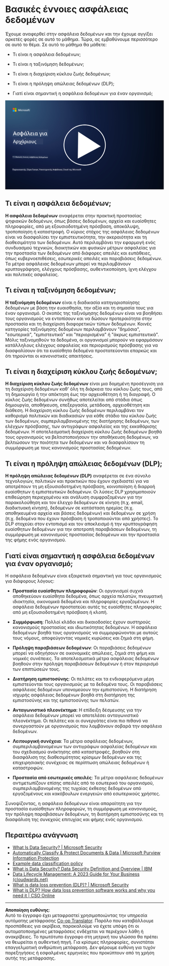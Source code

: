 <!--
CO_OP_TRANSLATOR_METADATA:
{
  "original_hash": "9703868f41dcddd5a98dea9ea6fcd94d",
  "translation_date": "2025-09-03T20:39:03+00:00",
  "source_file": "7.1 Data security key concepts.md",
  "language_code": "el"
}
-->
# Βασικές έννοιες ασφάλειας δεδομένων

Έχουμε αναφερθεί στην ασφάλεια δεδομένων και την έχουμε αγγίξει αρκετές φορές σε αυτό το μάθημα. Τώρα, ας εμβαθύνουμε περισσότερο σε αυτό το θέμα. Σε αυτό το μάθημα θα μάθετε:

- Τι είναι η ασφάλεια δεδομένων;

- Τι είναι η ταξινόμηση δεδομένων;

- Τι είναι η διαχείριση κύκλου ζωής δεδομένων;

- Τι είναι η πρόληψη απώλειας δεδομένων (DLP);

- Γιατί είναι σημαντική η ασφάλεια δεδομένων για έναν οργανισμό;

[![Παρακολουθήστε το βίντεο](../../translated_images/7-1_placeholder.bcb1e7fdcef8c20be3172dc8b3b11f417cad164e7481b76f8a3bca4f853e1016.el.png)](https://learn-video.azurefd.net/vod/player?id=ace39247-1690-45fb-8f99-985abcb8e423)

## Τι είναι η ασφάλεια δεδομένων;

**Η ασφάλεια δεδομένων** αναφέρεται στην πρακτική προστασίας ψηφιακών δεδομένων, όπως βάσεις δεδομένων, αρχεία και ευαίσθητες πληροφορίες, από μη εξουσιοδοτημένη πρόσβαση, αποκάλυψη, τροποποίηση ή καταστροφή. Ο κύριος στόχος της ασφάλειας δεδομένων είναι να διασφαλίσει την εμπιστευτικότητα, την ακεραιότητα και τη διαθεσιμότητα των δεδομένων. Αυτό περιλαμβάνει την εφαρμογή ενός συνδυασμού τεχνικών, διοικητικών και φυσικών μέτρων ασφαλείας για την προστασία των δεδομένων από διάφορες απειλές και ευπάθειες, όπως κυβερνοεπιθέσεις, εσωτερικές απειλές και παραβιάσεις δεδομένων. Τα μέτρα ασφάλειας δεδομένων μπορεί να περιλαμβάνουν κρυπτογράφηση, ελέγχους πρόσβασης, αυθεντικοποίηση, ίχνη ελέγχου και πολιτικές ασφαλείας.

## Τι είναι η ταξινόμηση δεδομένων;

**Η ταξινόμηση δεδομένων** είναι η διαδικασία κατηγοριοποίησης δεδομένων με βάση την ευαισθησία, την αξία και τη σημασία τους για έναν οργανισμό. Ο σκοπός της ταξινόμησης δεδομένων είναι να βοηθήσει τους οργανισμούς να εντοπίσουν και να δώσουν προτεραιότητα στην προστασία και τη διαχείριση διαφορετικών τύπων δεδομένων. Κοινές κατηγορίες ταξινόμησης δεδομένων περιλαμβάνουν "δημόσια", "εσωτερικά", "εμπιστευτικά" και "περιορισμένα" ή "άκρως εμπιστευτικά". Μόλις ταξινομηθούν τα δεδομένα, οι οργανισμοί μπορούν να εφαρμόσουν κατάλληλους ελέγχους ασφαλείας και περιορισμούς πρόσβασης για να διασφαλίσουν ότι τα ευαίσθητα δεδομένα προστατεύονται επαρκώς και ότι τηρούνται οι κανονιστικές απαιτήσεις.

## Τι είναι η διαχείριση κύκλου ζωής δεδομένων;

**Η διαχείριση κύκλου ζωής δεδομένων** είναι μια δομημένη προσέγγιση για τη διαχείριση δεδομένων καθ' όλη τη διάρκεια του κύκλου ζωής τους, από τη δημιουργία ή την απόκτηση έως την αρχειοθέτηση ή τη διαγραφή. Ο κύκλος ζωής δεδομένων συνήθως αποτελείται από στάδια όπως δημιουργία, αποθήκευση, επεξεργασία, μετάδοση, αρχειοθέτηση και διάθεση. Η διαχείριση κύκλου ζωής δεδομένων περιλαμβάνει τον καθορισμό πολιτικών και διαδικασιών για κάθε στάδιο του κύκλου ζωής των δεδομένων, συμπεριλαμβανομένης της διατήρησης δεδομένων, των ελέγχων πρόσβασης, των αντιγράφων ασφαλείας και της εκκαθάρισης δεδομένων. Η αποτελεσματική διαχείριση κύκλου ζωής δεδομένων βοηθά τους οργανισμούς να βελτιστοποιήσουν την αποθήκευση δεδομένων, να βελτιώσουν την ποιότητα των δεδομένων και να διασφαλίσουν τη συμμόρφωση με τους κανονισμούς προστασίας δεδομένων.

## Τι είναι η πρόληψη απώλειας δεδομένων (DLP);

**Η πρόληψη απώλειας δεδομένων (DLP)** αναφέρεται σε ένα σύνολο τεχνολογιών, πολιτικών και πρακτικών που έχουν σχεδιαστεί για να αποτρέπουν τη μη εξουσιοδοτημένη πρόσβαση, κοινοποίηση ή διαρροή ευαίσθητων ή εμπιστευτικών δεδομένων. Οι λύσεις DLP χρησιμοποιούν επιθεώρηση περιεχομένου και ανάλυση συμφραζομένων για την παρακολούθηση και τον έλεγχο δεδομένων σε κίνηση (π.χ. email, διαδικτυακή κίνηση), δεδομένων σε κατάσταση ηρεμίας (π.χ. αποθηκευμένα αρχεία και βάσεις δεδομένων) και δεδομένων σε χρήση (π.χ. δεδομένα που έχουν πρόσβαση ή τροποποιούνται από χρήστες). Το DLP στοχεύει στον εντοπισμό και τον αποκλεισμό ή την κρυπτογράφηση ευαίσθητων δεδομένων για την αποτροπή παραβιάσεων δεδομένων, τη συμμόρφωση με κανονισμούς προστασίας δεδομένων και την προστασία της φήμης ενός οργανισμού.

## Γιατί είναι σημαντική η ασφάλεια δεδομένων για έναν οργανισμό;

Η ασφάλεια δεδομένων είναι εξαιρετικά σημαντική για τους οργανισμούς για διάφορους λόγους:

- **Προστασία ευαίσθητων πληροφοριών**: Οι οργανισμοί συχνά αποθηκεύουν ευαίσθητα δεδομένα, όπως αρχεία πελατών, πνευματική ιδιοκτησία, οικονομικά δεδομένα και πληροφορίες εργαζομένων. Η ασφάλεια δεδομένων προστατεύει αυτές τις ευαίσθητες πληροφορίες από μη εξουσιοδοτημένη πρόσβαση ή κλοπή.

- **Συμμόρφωση**: Πολλοί κλάδοι και δικαιοδοσίες έχουν αυστηρούς κανονισμούς προστασίας και ιδιωτικότητας δεδομένων. Η ασφάλεια δεδομένων βοηθά τους οργανισμούς να συμμορφώνονται με αυτούς τους νόμους, αποφεύγοντας νομικές κυρώσεις και ζημιά στη φήμη.

- **Πρόληψη παραβιάσεων δεδομένων**: Οι παραβιάσεις δεδομένων μπορεί να οδηγήσουν σε οικονομικές απώλειες, ζημιά στη φήμη και νομικές συνέπειες. Τα αποτελεσματικά μέτρα ασφάλειας δεδομένων βοηθούν στην πρόληψη παραβιάσεων δεδομένων ή στον περιορισμό των επιπτώσεών τους.

- **Διατήρηση εμπιστοσύνης**: Οι πελάτες και τα ενδιαφερόμενα μέρη εμπιστεύονται τους οργανισμούς με τα δεδομένα τους. Οι παραβιάσεις ασφάλειας δεδομένων υπονομεύουν την εμπιστοσύνη. Η διατήρηση ισχυρής ασφάλειας δεδομένων βοηθά στη διατήρηση της εμπιστοσύνης και της εμπιστοσύνης των πελατών.

- **Ανταγωνιστικό πλεονέκτημα**: Η επίδειξη δέσμευσης για την ασφάλεια δεδομένων μπορεί να αποτελέσει ανταγωνιστικό πλεονέκτημα. Οι πελάτες και οι συνεργάτες είναι πιο πιθανό να συνεργαστούν με οργανισμούς που λαμβάνουν σοβαρά την ασφάλεια δεδομένων.

- **Λειτουργική συνέχεια**: Τα μέτρα ασφάλειας δεδομένων, συμπεριλαμβανομένων των αντιγράφων ασφαλείας δεδομένων και του σχεδιασμού ανάκτησης από καταστροφές, βοηθούν στη διασφάλιση της διαθεσιμότητας κρίσιμων δεδομένων και της επιχειρησιακής συνέχειας σε περίπτωση απώλειας δεδομένων ή καταστροφών.

- **Προστασία από εσωτερικές απειλές**: Τα μέτρα ασφάλειας δεδομένων αντιμετωπίζουν επίσης απειλές από το εσωτερικό του οργανισμού, συμπεριλαμβανομένης της τυχαίας έκθεσης δεδομένων από εργαζομένους και κακόβουλων ενεργειών από εσωτερικούς χρήστες.

Συνοψίζοντας, η ασφάλεια δεδομένων είναι απαραίτητη για την προστασία ευαίσθητων πληροφοριών, τη συμμόρφωση με κανονισμούς, την πρόληψη παραβιάσεων δεδομένων, τη διατήρηση εμπιστοσύνης και τη διασφάλιση της συνεχούς επιτυχίας και φήμης ενός οργανισμού.

## Περαιτέρω ανάγνωση

- [What Is Data Security? | Microsoft Security](https://www.microsoft.com/en-au/security/business/security-101/what-is-data-security?WT.mc_id=academic-96948-sayoung)
- [Automatically Classify & Protect Documents & Data | Microsoft Purview Information Protection](https://youtu.be/v8LqmzBUaOo)
- [Example data classification policy](https://www.cmu.edu/data/guidelines/data-classification.html)
- [What is Data Security? Data Security Definition and Overview | IBM](https://www.ibm.com/topics/data-security)
- [Data Lifecycle Management: A 2023 Guide for Your Business (cloudwards.net)](https://www.cloudwards.net/data-lifecycle-management/)
- [What is data loss prevention (DLP)? | Microsoft Security](https://www.microsoft.com/security/business/security-101/what-is-data-loss-prevention-dlp?WT.mc_id=academic-96948-sayoung)
- [What is DLP? How data loss prevention software works and why you need it | CSO Online](https://www.csoonline.com/article/569559/what-is-dlp-how-data-loss-prevention-software-works-and-why-you-need-it.html)

---

**Αποποίηση ευθύνης**:  
Αυτό το έγγραφο έχει μεταφραστεί χρησιμοποιώντας την υπηρεσία αυτόματης μετάφρασης [Co-op Translator](https://github.com/Azure/co-op-translator). Παρόλο που καταβάλλουμε προσπάθειες για ακρίβεια, παρακαλούμε να έχετε υπόψη ότι οι αυτοματοποιημένες μεταφράσεις ενδέχεται να περιέχουν λάθη ή ανακρίβειες. Το πρωτότυπο έγγραφο στη μητρική του γλώσσα θα πρέπει να θεωρείται η αυθεντική πηγή. Για κρίσιμες πληροφορίες, συνιστάται επαγγελματική ανθρώπινη μετάφραση. Δεν φέρουμε ευθύνη για τυχόν παρεξηγήσεις ή εσφαλμένες ερμηνείες που προκύπτουν από τη χρήση αυτής της μετάφρασης.